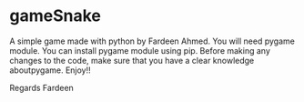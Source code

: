 # gameSnake
A simple game made with python by Fardeen Ahmed. You will need pygame module. You can install pygame module using pip.
Before making any changes to the code, make sure that you have a clear knowledge aboutpygame. 
Enjoy!!

Regards
Fardeen
